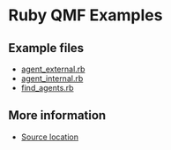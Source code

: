 
# Ruby QMF Examples

## Example files

 - [agent_external.rb](agent_external.rb.html)
 - [agent_internal.rb](agent_internal.rb.html)
 - [find_agents.rb](find_agents.rb.html)

## More information

 - [Source location](http://svn.apache.org/repos/asf/qpid/branches/0.26/qpid/cpp/bindings/qmf2/examples/ruby)
